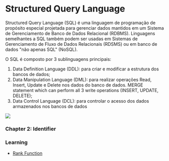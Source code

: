# Structured Query Language

Structured Query Language (SQL) é uma linguagem de programação de propósito especial projetada para gerenciar dados mantidos em um Sistema de Gerenciamento de Banco de Dados Relacional (RDBMS). Linguagens semelhantes a SQL também podem ser usadas em Sistemas de Gerenciamento de Fluxo de Dados Relacionais (RDSMS) ou em banco de dados "não apenas SQL" (NoSQL).

O SQL é composto por 3 sublinguagens principais:
1. Data Definition Language (DDL): para criar e modificar a estrutura dos bancos de dados;
2. Data Manipulation Language (DML): para realizar operações Read, Insert, Update e Delete nos dados do banco de dados. MERGE statement which can perform all 3 write operations (INSERT, UPDATE, DELETE);
3. Data Control Language (DCL): para controlar o acesso dos dados armazenados nos bancos de dados


![](https://pbs.twimg.com/media/FXTl4GUXwAMt054?format=jpg&name=large)



### Chapter 2: Identifier



### Learning

- [Rank Function](https://www.sqlshack.com/overview-of-sql-rank-functions/)